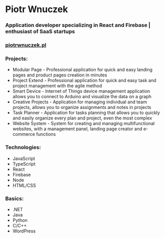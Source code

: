 # Piotr Wnuczek
### Application developer specializing in React and Firebase | enthusiast of SaaS startups
### [piotrwnuczek.pl](https://piotrwnuczek.pl)

### Projects:
- Modular Page - Professional application for quick and easy landing pages and product pages creation in minutes
- Project Extend - Professional application for quick and easy task and project management with the agile method
- Smart Device - Internet of Things device management application allows you to connect to Arduino and visualize the data on a graph
- Creative Projects - Application for managing individual and team projects, allows you to organize assignments and notes in projects
- Task Planner - Application for tasks planning that allows you to quickly and easily organize every plan and project, even the most complex
- Website System - System for creating and managing multifunctional websites, with a management panel, landing page creator and e-commerce functions

### Technologies:
- JavaScript
- TypeScript
- React
- Firebase
- Node
- HTML/CSS

### Basics:
- .NET
- Java
- Python
- C/C++
- WordPress

